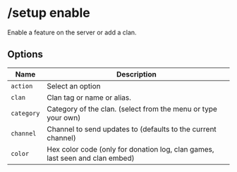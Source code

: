 # /setup enable

Enable a feature on the server or add a clan.

## Options

| Name | Description |
|------|-------------|
| `action` | Select an option |
| `clan` | Clan tag or name or alias. |
| `category` | Category of the clan. (select from the menu or type your own) |
| `channel` | Channel to send updates to (defaults to the current channel) |
| `color` | Hex color code (only for donation log, clan games, last seen and clan embed) |

